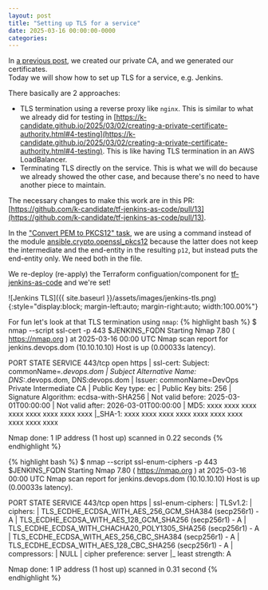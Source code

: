 ```yaml
---
layout: post
title: "Setting up TLS for a service"
date: 2025-03-16 00:00:00-0000
categories: 
---
```


In [a previous post](https://k-candidate.github.io/2025/03/02/creating-a-private-certificate-authority.html), we created our private CA, and we generated our certificates.  
Today we will show how to set up TLS for a service, e.g. Jenkins.

There basically are 2 approaches:
- TLS termination using a reverse proxy like `nginx`. This is similar to what we already did for testing in [https://k-candidate.github.io/2025/03/02/creating-a-private-certificate-authority.html#4-testing](https://k-candidate.github.io/2025/03/02/creating-a-private-certificate-authority.html#4-testing). This is like having TLS termination in an AWS LoadBalancer.
- Terminating TLS directly on the service. This is what we will do because we already showed the other case, and because there's no need to have another piece to maintain.

The necessary changes to make this work are in this PR: [https://github.com/k-candidate/tf-jenkins-as-code/pull/13](https://github.com/k-candidate/tf-jenkins-as-code/pull/13).

In the ["Convert PEM to PKCS12" task](https://github.com/k-candidate/tf-jenkins-as-code/pull/13/files#diff-f5b0294ee7c07af1b2c6802c443dbd18a6c861061bb590a28e0f5b22d856c456R77), we are using a command instead of the module [ansible.crypto.openssl_pkcs12](https://docs.ansible.com/ansible/latest/collections/community/crypto/openssl_pkcs12_module.html) because the latter does not keep the intermediate and the end-entity in the resulting `p12`, but instead puts the end-entity only. We need both in the file.

We re-deploy (re-apply) the Terraform configuation/component for [tf-jenkins-as-code](https://github.com/k-candidate/tf-jenkins-as-code) and we're set!

![Jenkins TLS]({{ site.baseurl }}/assets/images/jenkins-tls.png){:style="display:block; margin-left:auto; margin-right:auto; width:100.00%"}

For fun let's look at that TLS termination using `nmap`:
{% highlight bash %}
$ nmap --script ssl-cert -p 443 $JENKINS_FQDN
Starting Nmap 7.80 ( https://nmap.org ) at 2025-03-16 00:00 UTC
Nmap scan report for jenkins.devops.dom (10.10.10.10)
Host is up (0.00033s latency).

PORT    STATE SERVICE
443/tcp open  https
| ssl-cert: Subject: commonName=*.devops.dom
| Subject Alternative Name: DNS:*.devops.dom, DNS:devops.dom
| Issuer: commonName=DevOps Private Intermediate CA
| Public Key type: ec
| Public Key bits: 256
| Signature Algorithm: ecdsa-with-SHA256
| Not valid before: 2025-03-01T00:00:00
| Not valid after:  2026-03-01T00:00:00
| MD5:   xxxx xxxx xxxx xxxx xxxx xxxx xxxx xxxx
|_SHA-1: xxxx xxxx xxxx xxxx xxxx xxxx xxxx xxxx xxxx xxxx

Nmap done: 1 IP address (1 host up) scanned in 0.22 seconds
{% endhighlight %}

{% highlight bash %}
$ nmap --script ssl-enum-ciphers -p 443 $JENKINS_FQDN
Starting Nmap 7.80 ( https://nmap.org ) at 2025-03-16 00:00 UTC
Nmap scan report for jenkins.devops.dom (10.10.10.10)
Host is up (0.00033s latency).

PORT    STATE SERVICE
443/tcp open  https
| ssl-enum-ciphers: 
|   TLSv1.2: 
|     ciphers: 
|       TLS_ECDHE_ECDSA_WITH_AES_256_GCM_SHA384 (secp256r1) - A
|       TLS_ECDHE_ECDSA_WITH_AES_128_GCM_SHA256 (secp256r1) - A
|       TLS_ECDHE_ECDSA_WITH_CHACHA20_POLY1305_SHA256 (secp256r1) - A
|       TLS_ECDHE_ECDSA_WITH_AES_256_CBC_SHA384 (secp256r1) - A
|       TLS_ECDHE_ECDSA_WITH_AES_128_CBC_SHA256 (secp256r1) - A
|     compressors: 
|       NULL
|     cipher preference: server
|_  least strength: A

Nmap done: 1 IP address (1 host up) scanned in 0.31 second
{% endhighlight %}